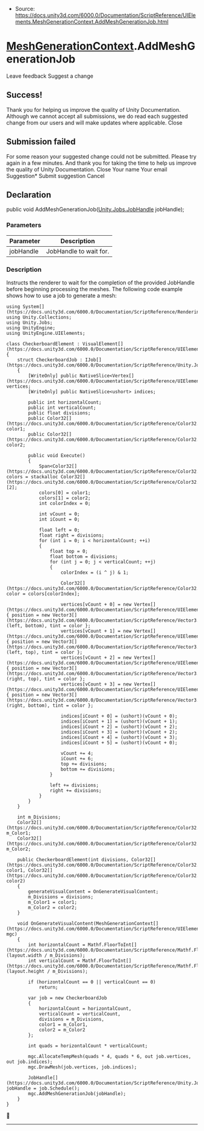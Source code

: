 * Source: https://docs.unity3d.com/6000.0/Documentation/ScriptReference/UIElements.MeshGenerationContext.AddMeshGenerationJob.html

#  [MeshGenerationContext](https://docs.unity3d.com/6000.0/Documentation/ScriptReference/UIElements.MeshGenerationContext.html).AddMeshGenerationJob
Leave feedback
Suggest a change
## Success!
Thank you for helping us improve the quality of Unity Documentation. Although we cannot accept all submissions, we do read each suggested change from our users and will make updates where applicable.
Close
## Submission failed
For some reason your suggested change could not be submitted. Please <a>try again</a> in a few minutes. And thank you for taking the time to help us improve the quality of Unity Documentation.
Close
Your name Your email Suggestion* Submit suggestion
Cancel
## Declaration
public void AddMeshGenerationJob([Unity.Jobs.JobHandle](https://docs.unity3d.com/6000.0/Documentation/ScriptReference/Unity.Jobs.JobHandle.html) jobHandle); 
### Parameters
Parameter | Description  
---|---  
jobHandle | JobHandle to wait for.  
### Description
Instructs the renderer to wait for the completion of the provided JobHandle before beginning processing the meshes. 
The following code example shows how to use a job to generate a mesh: 
```
using System[](https://docs.unity3d.com/6000.0/Documentation/ScriptReference/Rendering.VirtualTexturing.System.html);
using Unity.Collections;
using Unity.Jobs;
using UnityEngine;
using UnityEngine.UIElements;  
  
class CheckerboardElement : VisualElement[](https://docs.unity3d.com/6000.0/Documentation/ScriptReference/UIElements.VisualElement.html)
{
    struct CheckerboardJob : IJob[](https://docs.unity3d.com/6000.0/Documentation/ScriptReference/Unity.Jobs.IJob.html)
    {
        [WriteOnly] public NativeSlice<Vertex[](https://docs.unity3d.com/6000.0/Documentation/ScriptReference/UIElements.Vertex.html)> vertices;
        [WriteOnly] public NativeSlice<ushort> indices;  
  
        public int horizontalCount;
        public int verticalCount;
        public float divisions;
        public Color32[](https://docs.unity3d.com/6000.0/Documentation/ScriptReference/Color32.html) color1;
        public Color32[](https://docs.unity3d.com/6000.0/Documentation/ScriptReference/Color32.html) color2;  
  
        public void Execute()
        {
            Span<Color32[](https://docs.unity3d.com/6000.0/Documentation/ScriptReference/Color32.html)> colors = stackalloc Color32[](https://docs.unity3d.com/6000.0/Documentation/ScriptReference/Color32.html)[2];
            colors[0] = color1;
            colors[1] = color2;
            int colorIndex = 0;  
  
            int vCount = 0;
            int iCount = 0;  
  
            float left = 0;
            float right = divisions;
            for (int i = 0; i < horizontalCount; ++i)
            {
                float top = 0;
                float bottom = divisions;
                for (int j = 0; j < verticalCount; ++j)
                {
                    colorIndex = (i ^ j) & 1;  
  
                    Color32[](https://docs.unity3d.com/6000.0/Documentation/ScriptReference/Color32.html) color = colors[colorIndex];  
  
                    vertices[vCount + 0] = new Vertex[](https://docs.unity3d.com/6000.0/Documentation/ScriptReference/UIElements.Vertex.html) { position = new Vector3[](https://docs.unity3d.com/6000.0/Documentation/ScriptReference/Vector3.html)(left, bottom), tint = color };
                    vertices[vCount + 1] = new Vertex[](https://docs.unity3d.com/6000.0/Documentation/ScriptReference/UIElements.Vertex.html) { position = new Vector3[](https://docs.unity3d.com/6000.0/Documentation/ScriptReference/Vector3.html)(left, top), tint = color };
                    vertices[vCount + 2] = new Vertex[](https://docs.unity3d.com/6000.0/Documentation/ScriptReference/UIElements.Vertex.html) { position = new Vector3[](https://docs.unity3d.com/6000.0/Documentation/ScriptReference/Vector3.html)(right, top), tint = color };
                    vertices[vCount + 3] = new Vertex[](https://docs.unity3d.com/6000.0/Documentation/ScriptReference/UIElements.Vertex.html) { position = new Vector3[](https://docs.unity3d.com/6000.0/Documentation/ScriptReference/Vector3.html)(right, bottom), tint = color };  
  
                    indices[iCount + 0] = (ushort)(vCount + 0);
                    indices[iCount + 1] = (ushort)(vCount + 1);
                    indices[iCount + 2] = (ushort)(vCount + 2);
                    indices[iCount + 3] = (ushort)(vCount + 2);
                    indices[iCount + 4] = (ushort)(vCount + 3);
                    indices[iCount + 5] = (ushort)(vCount + 0);  
  
                    vCount += 4;
                    iCount += 6;
                    top += divisions;
                    bottom += divisions;
                }  
  
                left += divisions;
                right += divisions;
            }
        }
    }  
  
    int m_Divisions;
    Color32[](https://docs.unity3d.com/6000.0/Documentation/ScriptReference/Color32.html) m_Color1;
    Color32[](https://docs.unity3d.com/6000.0/Documentation/ScriptReference/Color32.html) m_Color2;  
  
    public CheckerboardElement(int divisions, Color32[](https://docs.unity3d.com/6000.0/Documentation/ScriptReference/Color32.html) color1, Color32[](https://docs.unity3d.com/6000.0/Documentation/ScriptReference/Color32.html) color2)
    {
        generateVisualContent = OnGenerateVisualContent;
        m_Divisions = divisions;
        m_Color1 = color1;
        m_Color2 = color2;
    }  
  
    void OnGenerateVisualContent(MeshGenerationContext[](https://docs.unity3d.com/6000.0/Documentation/ScriptReference/UIElements.MeshGenerationContext.html) mgc)
    {
        int horizontalCount = Mathf.FloorToInt[](https://docs.unity3d.com/6000.0/Documentation/ScriptReference/Mathf.FloorToInt.html)(layout.width / m_Divisions);
        int verticalCount = Mathf.FloorToInt[](https://docs.unity3d.com/6000.0/Documentation/ScriptReference/Mathf.FloorToInt.html)(layout.height / m_Divisions);  
  
        if (horizontalCount == 0 || verticalCount == 0)
            return;  
  
        var job = new CheckerboardJob
        {
            horizontalCount = horizontalCount,
            verticalCount = verticalCount,
            divisions = m_Divisions,
            color1 = m_Color1,
            color2 = m_Color2
        };  
  
        int quads = horizontalCount * verticalCount;  
  
        mgc.AllocateTempMesh(quads * 4, quads * 6, out job.vertices, out job.indices);
        mgc.DrawMesh(job.vertices, job.indices);  
  
        JobHandle[](https://docs.unity3d.com/6000.0/Documentation/ScriptReference/Unity.Jobs.JobHandle.html) jobHandle = job.Schedule();
        mgc.AddMeshGenerationJob(jobHandle);
    }
}

```

* * *
